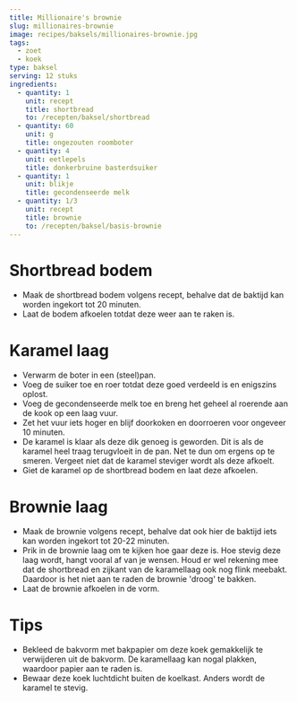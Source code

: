 ```yaml
---
title: Millionaire's brownie
slug: millionaires-brownie
image: recipes/baksels/millionaires-brownie.jpg
tags: 
  - zoet
  - koek
type: baksel
serving: 12 stuks
ingredients:
  - quantity: 1
    unit: recept
    title: shortbread
    to: /recepten/baksel/shortbread
  - quantity: 60
    unit: g
    title: ongezouten roomboter
  - quantity: 4
    unit: eetlepels
    title: donkerbruine basterdsuiker
  - quantity: 1
    unit: blikje
    title: gecondenseerde melk
  - quantity: 1/3
    unit: recept
    title: brownie
    to: /recepten/baksel/basis-brownie
---
```


# Shortbread bodem

- Maak de shortbread bodem volgens recept, behalve dat de baktijd kan worden ingekort tot 20 minuten. 
- Laat de bodem afkoelen totdat deze weer aan te raken is.

# Karamel laag

- Verwarm de boter in een (steel)pan.
- Voeg de suiker toe en roer totdat deze goed verdeeld is en enigszins oplost.
- Voeg de gecondenseerde melk toe en breng het geheel al roerende aan de kook op een laag vuur.
- Zet het vuur iets hoger en blijf doorkoken en doorroeren voor ongeveer 10 minuten.
- De karamel is klaar als deze dik genoeg is geworden. Dit is als de karamel heel traag terugvloeit in de pan. Net te dun om ergens op te smeren. Vergeet niet dat de karamel steviger wordt als deze afkoelt. 
- Giet de karamel op de shortbread bodem en laat deze afkoelen.

# Brownie laag

- Maak de brownie volgens recept, behalve dat ook hier de baktijd iets kan worden ingekort tot 20-22 minuten. 
- Prik in de brownie laag om te kijken hoe gaar deze is. Hoe stevig deze laag wordt, hangt vooral af van je wensen. Houd er wel rekening mee dat de shortbread en zijkant van de karamellaag ook nog flink meebakt. Daardoor is het niet aan te raden de brownie 'droog' te bakken.
- Laat de brownie afkoelen in de vorm.


# Tips 

- Bekleed de bakvorm met bakpapier om deze koek gemakkelijk te verwijderen uit de bakvorm. De karamellaag kan nogal plakken, waardoor papier aan te raden is.
- Bewaar deze koek luchtdicht buiten de koelkast. Anders wordt de karamel te stevig. 